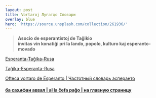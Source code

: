 ```yaml
---
layout: post
title: Vortaroj Луғатҳо Словари
overlay: blue
hero: 'https://source.unsplash.com/collection/261936/'
---
```




> **Asocio de esperantistoj de Taĝikio  
> invitas vin konatiĝi pri la lando, popolo, kulturo kaj
> esperanto-movado**


[Esperanta-Taĝika-Rusa](etrvortaro.htm)


[Taĝika-Esperanta-Rusa](terlugat.htm)


[Ofteca vortaro de Esperanto \| Частотный словарь эсперанто](ofteca.htm)


#### [ба саҳифаи аввал | al la ĉefa paĝo | на главную страницу](index.htm)
